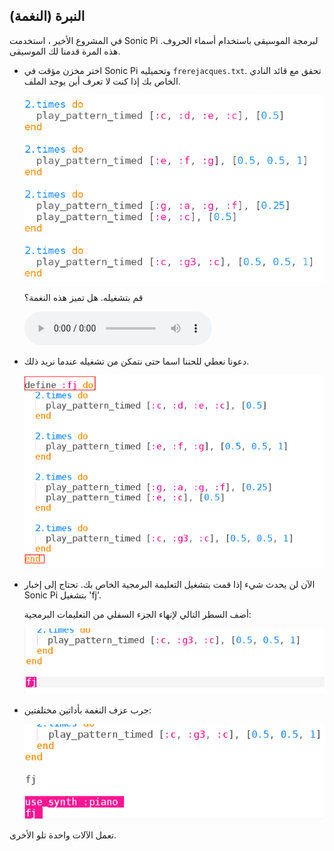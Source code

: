 ## النبرة (النغمة)

في المشروع الأخير ، استخدمت Sonic Pi لبرمجة الموسيقى باستخدام أسماء الحروف. هذه المرة قدمنا لك الموسيقى.

+ اختر مخزن مؤقت في Sonic Pi وتحميليه `frerejacques.txt`. تحقق مع قائد النادي الخاص بك إذا كنت لا تعرف أين يوجد الملف.
    
    ![لقطة الشاشة](images/round-starter.png)
    
    قم بتشغيله. هل تميز هذه النغمة؟
    
    <div id="audio-preview" class="pdf-hidden">
      <audio controls preload> <source src="resources/frerejacques1.mp3" type="audio/mpeg"> المتصفح الخاص بك لا يدعم عنصر <code>الصوت </code>. </audio>
    </div>
+ دعونا نعطي للحننا اسما حتى نتمكن من تشغيله عندما نريد ذلك.
    
    ![لقطة الشاشة](images/round-define.png)

+ الآن لن يحدث شيء إذا قمت بتشغيل التعليمة البرمجية الخاص بك. تحتاج إلى إخبار Sonic Pi بتشغيل 'fj'.
    
    أضف السطر التالي لإنهاء الجزء السفلي من التعليمات البرمجية:
    
    ![لقطة الشاشة](images/round-part1.png)

+ جرب عزف النغمة بأداتين مختلفتين:
    
    ![لقطة الشاشة](images/round-part2.png)

تعمل الآلات واحدة تلو الأخرى.